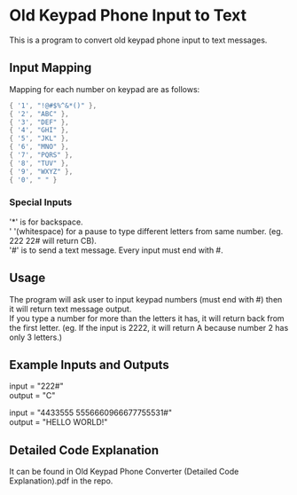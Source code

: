 # Old Keypad Phone Input to Text

This is a program to convert old keypad phone input to text messages.

## Input Mapping

Mapping for each number on keypad are as follows:
```csharp
{ '1', "!@#$%^&*()" },
{ '2', "ABC" },
{ '3', "DEF" },
{ '4', "GHI" },
{ '5', "JKL" },
{ '6', "MNO" },
{ '7', "PQRS" },
{ '8', "TUV" },
{ '9', "WXYZ" },
{ '0', " " }
```
### Special Inputs
'*' is for backspace.\
' '(whitespace) for a pause to type different letters from same number. (eg. 222 22# will return CB).\
'#' is to send a text message. Every input must end with #.

## Usage

The program will ask user to input keypad numbers (must end with #) then it will return text message output.\
If you type a number for more than the letters it has, it will return back from the first letter. (eg. If the input is 2222, it will return A because number 2 has only 3 letters.)

## Example Inputs and Outputs

input = "222#"\
output = "C"

input = "4433555 5556660966677755531#"\
output = "HELLO WORLD!"

## Detailed Code Explanation

It can be found in Old Keypad Phone Converter (Detailed Code Explanation).pdf in the repo.
